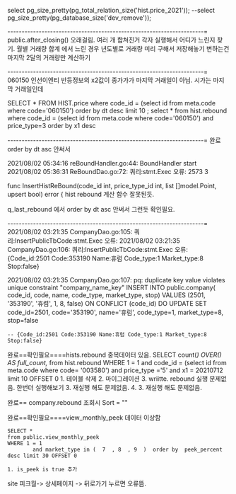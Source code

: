 
select pg_size_pretty(pg_total_relation_size('hist.price_2021'));
--select pg_size_pretty(pg_database_size('dev_remove'));

---------------------------------------------------------------------=
public.after_closing() 오래걸림.
여러 개 합쳐진거 각자  실행해서 어디가 느린지 찾기.
월별 거래량 합계 에서 느린 경우 년도별로 거래량 미리 구해서 저장해놓기
    변하는건 마지막 2달의 거래량만 계산하기 

---------------------------------------------------------------------=
060150 인선이엔티
반등정보의 x2값이  종가가가 마지막 거래일이 아님. 시가는 마지막 거래일인데


SELECT *
FROM 
HIST.price 
where 
code_id = (select id from meta.code where code='060150')
order by dt desc limit 10
;
select *
from hist.rebound 
where code_id = (select id from meta.code where code='060150')
and price_type=3
order by x1 desc 



---------------------------------------------------------------------=
완료 order by dt asc 안써서 

2021/08/02 05:34:16 reBoundHandler.go:44:  BoundHandler  start
2021/08/02 05:36:31 ReBoundDao.go:72: 쿼리:stmt.Exec 오류:  2573 3

func InsertHistReBound(code_id int, price_type_id int, list []model.Point, upsert bool) error {
hist rebound 계산 함수 잘못된듯.

q_last_rebound 에서 order by dt asc  안써서 그런듯 확인필요.




---------------------------------------------------------------------=
2021/08/02 03:21:35 CompanyDao.go:105: 쿼리:InsertPublicTbCode:stmt.Exec 오류: 
2021/08/02 03:21:35 CompanyDao.go:106: 쿼리:InsertPublicTbCode:stmt.Exec 오류:  {Code_id:2501 Code:353190 Name:휴럼 Code_type:1 Market_type:8 Stop:false}

2021/08/02 03:21:35 CompanyDao.go:107: pq: duplicate key value violates unique constraint "company_name_key"
    INSERT INTO public.company(
        code_id, code, name, code_type, market_type, stop)
        VALUES (2501, '353190', '휴럼', 1, 8, false)
        ON CONFLICT (code_id) DO UPDATE 
        SET code_id=2501, code='353190', name='휴럼', code_type=1, market_type=8, stop=false


    -- {Code_id:2501 Code:353190 Name:휴럼 Code_type:1 Market_type:8 Stop:false}	


완료==확인필요====hists.rebound 중복데이터 있음.
    SELECT count(*) OVER() AS full_count,*
            from hist.rebound
            WHERE 1 = 1
            and code_id = (select id from meta.code where code= '003580')
            and price_type ='5'
            and x1 = 20210712
            limit 10 OFFSET 0
    1. 테이블 삭제
    2. 마이그레이션
    3. wriitte. rebound 실행
    문제없음.
    한번더 실행해보기
    3. 재실행 해도 문제없음.
    4. 3. 재실행 해도 문제없음.



완료== company.rebound 조회시 Sort = "" 

완료==확인필요====view_monthly_peek 데이터 이상함 

    SELECT *
    from public.view_monthly_peek
    WHERE 1 = 1
            and market_type in (  7  , 8  , 9  )  order by  peek_percent  desc limit 30 OFFSET 0
    
    1. is_peek is true 추가

site 피크월-> 상세페이지 -> 뒤로가기 누르면 오류뜸.

        
        
        